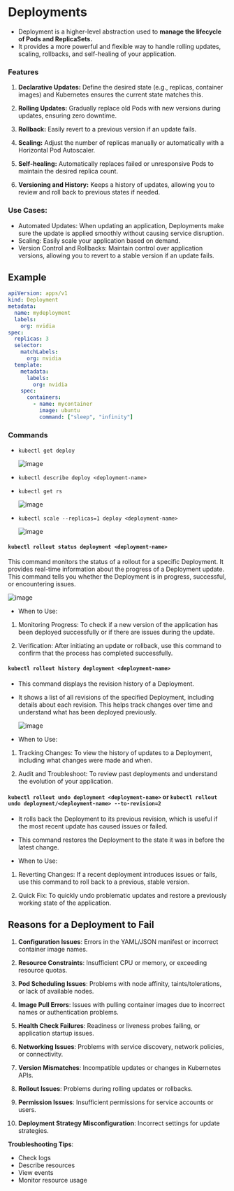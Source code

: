 # Deployments
- Deployment is a higher-level abstraction used to **manage the lifecycle of Pods and ReplicaSets.**
- It provides a more powerful and flexible way to handle rolling updates, scaling, rollbacks, and self-healing of your application.

### Features 

1. **Declarative Updates:** Define the desired state (e.g., replicas, container images) and Kubernetes ensures the current state matches this.

2. **Rolling Updates:** Gradually replace old Pods with new versions during updates, ensuring zero downtime.

3. **Rollback:** Easily revert to a previous version if an update fails.

4. **Scaling:** Adjust the number of replicas manually or automatically with a Horizontal Pod Autoscaler.

5. **Self-healing:** Automatically replaces failed or unresponsive Pods to maintain the desired replica count.

6. **Versioning and History:** Keeps a history of updates, allowing you to review and roll back to previous states if needed.

### Use Cases:

- Automated Updates: When updating an application, Deployments make sure the update is applied smoothly without causing service disruption.
- Scaling: Easily scale your application based on demand.
- Version Control and Rollbacks: Maintain control over application versions, allowing you to revert to a stable version if an update fails.

## Example
```yaml
apiVersion: apps/v1
kind: Deployment
metadata:
  name: mydeployment
  labels:
    org: nvidia
spec:
  replicas: 3
  selector:
    matchLabels:
      org: nvidia
  template:
    metadata:
      labels:
        org: nvidia
    spec:
      containers:                 
        - name: mycontainer       
          image: ubuntu
          command: ["sleep", "infinity"] 
```

### Commands

- `kubectl get deploy`
  
   ![image](https://github.com/user-attachments/assets/1bfe93ed-5dcb-4b0f-957e-e682af9fe64f)

- `kubectl describe deploy <deployment-name>`
- `kubectl get rs`
  
  ![image](https://github.com/user-attachments/assets/a34b66df-68a9-4b49-9af0-97b03c5111c8)

- `kubectl scale --replicas=1 deploy <deployment-name>`
  
    ![image](https://github.com/user-attachments/assets/716e2e40-18e3-4e73-a56f-a63cd5f170cb)
  
#### `kubectl rollout status deployment <deployment-name>` 

This command monitors the status of a rollout for a specific Deployment. It provides real-time information about the progress of a Deployment update. This command tells you whether the Deployment is in progress, successful, or encountering issues.

  ![image](https://github.com/user-attachments/assets/9a99146a-ba8b-4c51-8885-8d155517416c)

- When to Use:

1. Monitoring Progress: To check if a new version of the application has been deployed successfully or if there are issues during the update.
   
2. Verification: After initiating an update or rollback, use this command to confirm that the process has completed successfully.

  
#### `kubectl rollout history deployment <deployment-name>`

- This command displays the revision history of a Deployment.
- It shows a list of all revisions of the specified Deployment, including details about each revision. This helps track changes over time and understand what has been deployed previously.
  
  ![image](https://github.com/user-attachments/assets/11023c71-60ab-4439-b2f1-a307b64e2330)

- When to Use:

1. Tracking Changes: To view the history of updates to a Deployment, including what changes were made and when.
  
2. Audit and Troubleshoot: To review past deployments and understand the evolution of your application.
   
#### `kubectl rollout undo deployment <deployment-name>` or `kubectl rollout undo deployment/<deployment-name> --to-revision=2`

- It rolls back the Deployment to its previous revision, which is useful if the most recent update has caused issues or failed.
- This command restores the Deployment to the state it was in before the latest change.

- When to Use:

1. Reverting Changes: If a recent deployment introduces issues or fails, use this command to roll back to a previous, stable version.

2. Quick Fix: To quickly undo problematic updates and restore a previously working state of the application.


## Reasons for a Deployment to Fail

1. **Configuration Issues**: Errors in the YAML/JSON manifest or incorrect container image names.

2. **Resource Constraints**: Insufficient CPU or memory, or exceeding resource quotas.

3. **Pod Scheduling Issues**: Problems with node affinity, taints/tolerations, or lack of available nodes.

4. **Image Pull Errors**: Issues with pulling container images due to incorrect names or authentication problems.

5. **Health Check Failures**: Readiness or liveness probes failing, or application startup issues.

6. **Networking Issues**: Problems with service discovery, network policies, or connectivity.

7. **Version Mismatches**: Incompatible updates or changes in Kubernetes APIs.

8. **Rollout Issues**: Problems during rolling updates or rollbacks.

9. **Permission Issues**: Insufficient permissions for service accounts or users.

10. **Deployment Strategy Misconfiguration**: Incorrect settings for update strategies.

**Troubleshooting Tips**:
- Check logs
- Describe resources
- View events
- Monitor resource usage
